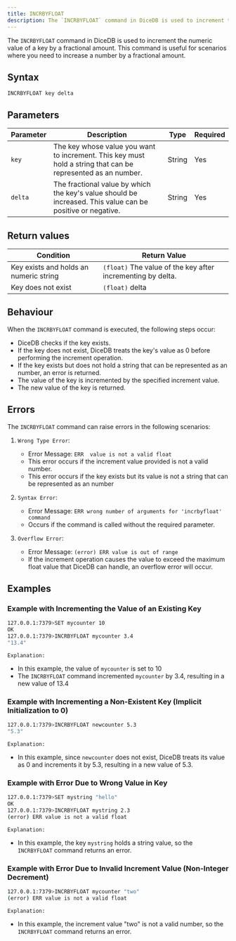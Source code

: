 ```yaml
---
title: INCRBYFLOAT
description: The `INCRBYFLOAT` command in DiceDB is used to increment the numeric value of a key by a fractional amount. This command is useful for scenarios where you need to increase a number by a fractional amount.
---
```


The `INCRBYFLOAT` command in DiceDB is used to increment the numeric value of a key by a fractional amount. This command is useful for scenarios where you need to increase a number by a fractional amount.

## Syntax

```
INCRBYFLOAT key delta
```

## Parameters

| Parameter | Description                                                                                                   | Type    | Required |
|-----------|---------------------------------------------------------------------------------------------------------------|---------|----------|
| `key`     | The key whose value you want to increment. This key must hold a string that can be represented as an number. | String  | Yes      |
|`delta`    | The fractional value by which the key's value should be increased. This value can be positive or negative.       | String  | Yes      |


## Return values

| Condition                                        | Return Value                                                     |
|--------------------------------------------------|------------------------------------------------------------------|
| Key exists and holds an numeric string           | `(float)` The value of the key after incrementing by delta.    |
| Key does not exist                               | `(float)` delta                                               |


## Behaviour
When the `INCRBYFLOAT` command is executed, the following steps occur:

-  DiceDB checks if the key exists.
-  If the key does not exist, DiceDB treats the key's value as 0 before performing the increment operation.
-  If the key exists but does not hold a string that can be represented as an number, an error is returned.
-  The value of the key is incremented by the specified increment value.
-  The new value of the key is returned.
## Errors

The `INCRBYFLOAT` command can raise errors in the following scenarios:

1. `Wrong Type Error`:

   - Error Message: `ERR  value is not a valid float`
   - This error occurs if the increment value provided is not a valid number.
   - This error occurs if the key exists but its value is not a string that can be represented as an number

2. `Syntax Error`:

   - Error Message: `ERR wrong number of arguments for 'incrbyfloat' command`
   - Occurs if the command is called without the required parameter.

3. `Overflow Error`:

   - Error Message: `(error) ERR value is out of range`
   - If the increment operation causes the value to exceed the maximum float value that DiceDB can handle, an overflow error will occur.


## Examples

### Example with Incrementing the Value of an Existing Key


```bash
127.0.0.1:7379>SET mycounter 10
OK
127.0.0.1:7379>INCRBYFLOAT mycounter 3.4
"13.4"
```
`Explanation:` 

- In this example, the value of `mycounter` is set to 10
- The `INCRBYFLOAT` command incremented `mycounter` by 3.4, resulting in a new value of 13.4

### Example with Incrementing a Non-Existent Key (Implicit Initialization to 0)

```bash
127.0.0.1:7379>INCRBYFLOAT newcounter 5.3
"5.3"
```
`Explanation:` 
- In this example, since `newcounter` does not exist, DiceDB treats its value as 0 and increments it by 5.3, resulting in a new value of 5.3.
### Example with Error Due to Wrong Value in Key

```bash
127.0.0.1:7379>SET mystring "hello"
OK
127.0.0.1:7379>INCRBYFLOAT mystring 2.3
(error) ERR value is not a valid float
```
`Explanation:` 
- In this example, the key `mystring` holds a string value, so the `INCRBYFLOAT` command returns an error.

### Example with Error Due to Invalid Increment Value (Non-Integer Decrement)

```bash
127.0.0.1:7379>INCRBYFLOAT mycounter "two"
(error) ERR value is not a valid float
```

`Explanation:` 
- In this example, the increment value "two" is not a valid number, so the `INCRBYFLOAT` command returns an error.


